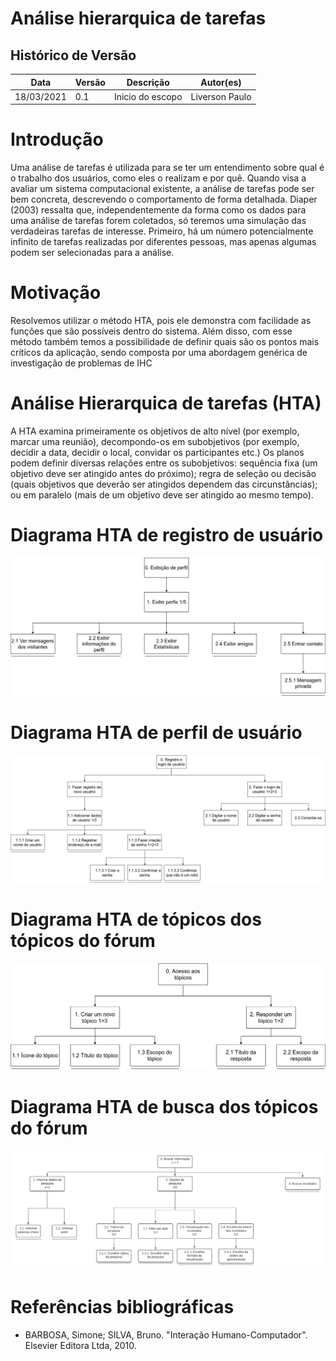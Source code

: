 # Análise hierarquica de tarefas

## Histórico de Versão

| Data       | Versão | Descrição        | Autor(es)      |
| ---------- | ------ | ---------------- | -------------- |
| 18/03/2021 | 0.1    | Inicio do escopo | Liverson Paulo |

# Introdução

Uma análise de tarefas é utilizada para se ter um entendimento sobre qual é o trabalho dos usuários,
como eles o realizam e por quê. Quando visa a avaliar um sistema computacional existente, a análise de tarefas pode ser bem
concreta, descrevendo o comportamento de forma detalhada. Diaper (2003) ressalta que, independentemente da forma como os dados para uma análise de tarefas
forem coletados, só teremos uma simulação das verdadeiras tarefas de interesse. Primeiro, há um
número potencialmente infinito de tarefas realizadas por diferentes pessoas, mas apenas algumas
podem ser selecionadas para a análise.

# Motivação

Resolvemos utilizar o método HTA, pois ele demonstra com facilidade as funções que são possíveis dentro do sistema. Além disso, com esse método também temos a possibilidade de definir quais são os pontos mais críticos da aplicação, sendo composta por uma abordagem genérica de investigação de problemas de IHC

# Análise Hierarquica de tarefas (HTA)

A HTA examina primeiramente os objetivos de alto nível (por exemplo, marcar
uma reunião), decompondo-os em subobjetivos (por exemplo, decidir a data, decidir
o local, convidar os participantes etc.)
Os planos podem definir diversas relações entre os subobjetivos: sequência fixa (um objetivo deve
ser atingido antes do próximo); regra de seleção ou decisão (quais objetivos que deverão ser
atingidos dependem das circunstâncias); ou em paralelo (mais de um objetivo deve ser
atingido ao mesmo tempo).

# Diagrama HTA de registro de usuário

![](../../assets/hta/HTA_perfil_de_usuario.png)

# Diagrama HTA de perfil de usuário

![](../../assets/hta/HTA_registro_de_usuario.png)

# Diagrama HTA de tópicos dos tópicos do fórum

![](../../assets/hta/HTA_Topicos.png)

# Diagrama HTA de busca dos tópicos do fórum

![](../../assets/hta/HTA_busca.jpeg)

# Referências bibliográficas

- BARBOSA, Simone; SILVA, Bruno. "Interação Humano-Computador". Elsevier Editora Ltda, 2010.
